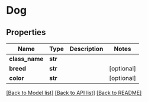 # Dog

## Properties
Name | Type | Description | Notes
------------ | ------------- | ------------- | -------------
**class_name** | **str** |  | 
**breed** | **str** |  | [optional] 
**color** | **str** |  | [optional] 

[[Back to Model list]](../README.md#documentation-for-models) [[Back to API list]](../README.md#documentation-for-api-endpoints) [[Back to README]](../README.md)


